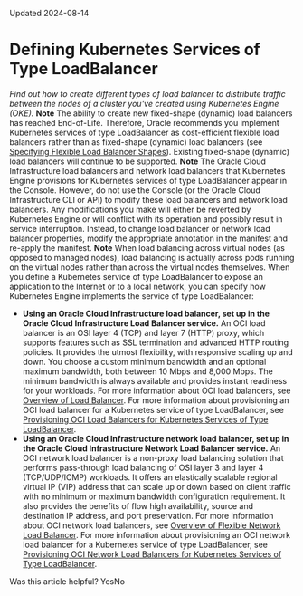 Updated 2024-08-14
# Defining Kubernetes Services of Type LoadBalancer
_Find out how to create different types of load balancer to distribute traffic between the nodes of a cluster you've created using Kubernetes Engine (OKE)._
**Note**
The ability to create new fixed-shape (dynamic) load balancers has reached End-of-Life. Therefore, Oracle recommends you implement Kubernetes services of type LoadBalancer as cost-efficient flexible load balancers rather than as fixed-shape (dynamic) load balancers (see [Specifying Flexible Load Balancer Shapes](https://docs.oracle.com/en-us/iaas/Content/ContEng/Tasks/contengcreatingloadbalancers-subtopic.htm#flexible)). Existing fixed-shape (dynamic) load balancers will continue to be supported.
**Note**
The Oracle Cloud Infrastructure load balancers and network load balancers that Kubernetes Engine provisions for Kubernetes services of type LoadBalancer appear in the Console. However, do not use the Console (or the Oracle Cloud Infrastructure CLI or API) to modify these load balancers and network load balancers. Any modifications you make will either be reverted by Kubernetes Engine or will conflict with its operation and possibly result in service interruption. Instead, to change load balancer or network load balancer properties, modify the appropriate annotation in the manifest and re-apply the manifest.
**Note**
When load balancing across virtual nodes (as opposed to managed nodes), load balancing is actually across pods running on the virtual nodes rather than across the virtual nodes themselves.
When you define a Kubernetes service of type LoadBalancer to expose an application to the Internet or to a local network, you can specify how Kubernetes Engine implements the service of type LoadBalancer:
  * **Using an Oracle Cloud Infrastructure load balancer, set up in the Oracle Cloud Infrastructure Load Balancer service.**
An OCI load balancer is an OSI layer 4 (TCP) and layer 7 (HTTP) proxy, which supports features such as SSL termination and advanced HTTP routing policies. It provides the utmost flexibility, with responsive scaling up and down. You choose a custom minimum bandwidth and an optional maximum bandwidth, both between 10 Mbps and 8,000 Mbps. The minimum bandwidth is always available and provides instant readiness for your workloads. For more information about OCI load balancers, see [Overview of Load Balancer](https://docs.oracle.com/iaas/Content/Balance/Concepts/balanceoverview.htm).
For more information about provisioning an OCI load balancer for a Kubernetes service of type LoadBalancer, see [Provisioning OCI Load Balancers for Kubernetes Services of Type LoadBalancer](https://docs.oracle.com/en-us/iaas/Content/ContEng/Tasks/contengcreatingloadbalancers-subtopic.htm#contengcreatingloadbalancers_subtopic "Find out how to provision an OCI load balancer for a Kubernetes service of type LoadBalancer using Kubernetes Engine \(OKE\).").
  * **Using an Oracle Cloud Infrastructure network load balancer, set up in the Oracle Cloud Infrastructure Network Load Balancer service.**
An OCI network load balancer is a non-proxy load balancing solution that performs pass-through load balancing of OSI layer 3 and layer 4 (TCP/UDP/ICMP) workloads. It offers an elastically scalable regional virtual IP (VIP) address that can scale up or down based on client traffic with no minimum or maximum bandwidth configuration requirement. It also provides the benefits of flow high availability, source and destination IP address, and port preservation. For more information about OCI network load balancers, see [Overview of Flexible Network Load Balancer](https://docs.oracle.com/iaas/Content/NetworkLoadBalancer/overview.htm).
For more information about provisioning an OCI network load balancer for a Kubernetes service of type LoadBalancer, see [Provisioning OCI Network Load Balancers for Kubernetes Services of Type LoadBalancer](https://docs.oracle.com/en-us/iaas/Content/ContEng/Tasks/contengcreatingnetworkloadbalancers.htm#contengcreatingnetworkloadbalancers "Find out how to provision an OCI network load balancer for a Kubernetes service of type LoadBalancer using Kubernetes Engine \(OKE\).").


Was this article helpful?
YesNo

